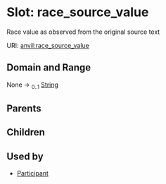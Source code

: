 
# Slot: race_source_value

Race value as observed from the original source text

URI: [anvil:race_source_value](https://anvilproject.org/acr-harmonized-data-model/race_source_value)


## Domain and Range

None &#8594;  <sub>0..1</sub> [String](types/String.md)

## Parents


## Children


## Used by

 * [Participant](Participant.md)

